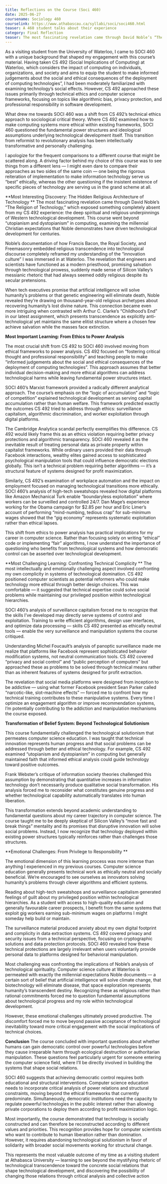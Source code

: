 ```yaml
---
title: Reflections on the Course (Soci 460)
date: 2025-06-27
coursename: Sociology 460
courselink: https://www.athabascau.ca/syllabi/soci/soci460.html
teaser: A 460 student talks about their experience
category: Final Reflection 
teaser: The most fascinating revelation came through David Noble’s “The Religion of Technology,” which exposed something completely absent from my CS 492 experience - the deep spiritual and religious underpinnings of Western technological development. This course went beyond “utopianism and dystopianism” in computing, examining the millennial Christian expectations that Noble demonstrates have driven technological development for centuries.
---
```


As a visiting student from the University of Waterloo, I came to SOCI 460 with a unique background that
shaped my engagement with this course’s material. Having taken CS 492 (Social Implications of Computing)
at Waterloo, which considers the impact of computing on individuals, organizations, and society and aims to
equip the student to make informed judgements about the social and ethical consequences of the deployment
of computing technologies”, I had been moderately familiarized with examining technology’s social effects.
However, CS 492 approached these issues primarily through technical ethics and computer science
frameworks, focusing on topics like algorithmic bias, privacy protection, and professional responsibility in
software development.

What drew me towards SOCI 460 was a shift from CS 492’s technical ethics approach to sociological critical
theory. Where CS 492 examined how to make computing systems more ethical within existing frameworks,
SOCI 460 questioned the fundamental power structures and ideological assumptions underlying technological
development itself. This transition from reformist to revolutionary analysis has been intellectually
transformative and personally challenging.

I apologize for the frequent comparisons to a different course that might be scattered along. A driving factor
behind my choice of this course was to see things from a different lens — I might even dare to compare their
approaches as two sides of the same coin — one being the rigorous reiteration of implementation to make
information technology serve us “best” ethically, whereas the other questioning if the insistent existence of
specific pieces of technology are serving us in the grand scheme at all.

**Most Interesting Discovery: The Hidden Religious Architecture of Technology
**
The most fascinating revelation came through David Noble’s “The Religion of Technology,” which exposed
something completely absent from my CS 492 experience: the deep spiritual and religious underpinnings of
Western technological development. This course went beyond “utopianism and dystopianism” in computing,
examining the millennial Christian expectations that Noble demonstrates have driven technological
development for centuries.

Noble’s documentation of how Francis Bacon, the Royal Society, and Freemasonry embedded religious
transcendence into technological discourse completely reframed my understanding of the “innovation culture”
I was immersed in at Waterloo. The revelation that engineers and scientists have functioned as a modern
priesthood, promising salvation through technological prowess, suddenly made sense of Silicon Valley’s
messianic rhetoric that had always seemed oddly religious despite its secular pretensions.

When tech executives promise that artificial intelligence will solve humanity’s problems or that genetic
engineering will eliminate death, Noble revealed they’re drawing on thousand-year-old religious archetypes
about recovering humanity’s lost divine nature. This connection became even more intriguing when contrasted
with Arthur C. Clarke’s “Childhood’s End” in our latest assignment, which presents transcendence as
explicitly anti-technological yet maintains the same elitist structure where a chosen few achieve salvation
while the masses face extinction.

**Most Important Learning: From Ethics to Power Analysis**

The most crucial shift from CS 492 to SOCI 460 involved moving from ethical frameworks to power analysis.
CS 492 focused on “fostering critical thought and professional responsibility” and teaching people to make
“informed judgements about the social and ethical consequences of the deployment of computing
technologies”. This approach assumes that better individual decision-making and more ethical algorithms can
address technological harms while leaving fundamental power structures intact.

SOCI 460’s Marxist framework provided a radically different analytical approach. The course’s emphasis on
the “logic of accumulation” and “logic of competition” explained technological development as serving
capital accumulation rather than human welfare. This framework predicted exactly the outcomes CS 492 tried
to address through ethics: surveillance capitalism, algorithmic discrimination, and worker exploitation through
digital platforms.

The Cambridge Analytica scandal perfectly exemplifies this difference. CS 492 would likely frame this as an
ethics violation requiring better privacy protections and algorithmic transparency. SOCI 460 revealed it as the
inevitable result of treating personal data as private property within capitalist frameworks. While ordinary
users provided their data through Facebook interactions, wealthy elites gained access to sophisticated
psychological manipulation tools that could influence democratic elections globally. This isn’t a technical
problem requiring better algorithms — it’s a structural feature of systems designed for profit maximization.

Similarly, CS 492’s examination of workplace automation and the impact on employment focused on
managing technological transitions more ethically. SOCI 460’s analysis of high-tech sweatshops revealed how
digital platforms like Amazon Mechanical Turk enable “boundaryless exploitation” where workers can be
surveilled and controlled 24/7. Dan Mage’s experience working for the Obama campaign for $2.85 per hour
and Eric Limer’s account of performing “mind-numbing, tedious crap” for sub-minimum wages showed that
the “gig economy” represents systematic exploitation rather than ethical lapses.

This shift from ethics to power analysis has practical implications for my career in computer science. Rather
than focusing solely on writing “ethical” code or implementing “fair” algorithms, I now understand the
importance of questioning who benefits from technological systems and how democratic control can be
asserted over technological development.

**Most Challenging Learning: Confronting Technical Complicity
**
The most intellectually and emotionally challenging aspect involved confronting my own complicity in
systems of technological domination. CS 492 positioned computer scientists as potential reformers who could
make technology more ethical through better design choices. This was comfortable — it suggested that
technical expertise could solve social problems while maintaining our privileged position within technological
hierarchies.

SOCI 460’s analysis of surveillance capitalism forced me to recognize that the skills I’ve developed may
directly serve systems of control and exploitation. Training to write efficient algorithms, design user
interfaces, and optimize data processing — skills CS 492 presented as ethically neutral tools — enable the
very surveillance and manipulation systems the course critiqued.

Understanding Michel Foucault’s analysis of panoptic surveillance made me realize that platforms like
Facebook represent sophisticated behavior modification systems, not neutral communication tools. CS 492
covered “privacy and social control” and “public perception of computers” but approached these as problems
to be solved through technical means rather than as inherent features of systems designed for profit extraction.

The revelation that social media platforms were designed from inception to be addictive — using what former
Facebook president Sean Parker called “narcotic-like, slot-machine effects” — forced me to confront how my
technical training contributes to these manipulative systems. Every time I optimize an engagement algorithm
or improve recommendation systems, I’m potentially contributing to the addiction and manipulation
mechanisms the course exposed.

**Transformation of Belief System: Beyond Technological Solutionism**

This course fundamentally challenged the technological solutionism that permeates computer science
education. I was taught that technical innovation represents human progress and that social problems can be
addressed through better and ethical technology. For example, CS 492 examined “utopianism and
dystopianism” in computing but generally maintained faith that informed ethical analysis could guide
technology toward positive outcomes.

Frank Webster’s critique of information society theories challenged this assumption by demonstrating that
quantitative increases in information technology don’t necessarily produce qualitative social transformation.
His analysis forced me to reconsider what constitutes genuine progress and whether technological capability
automatically translates into human liberation.

This transformation extends beyond academic understanding to fundamental questions about my career
trajectory in computer science. The course taught me to be deeply skeptical of Silicon Valley’s “move fast and
break things” mentality and its promises that disruptive innovation will solve social problems. Instead, I now
recognize that technology deployed within existing power structures typically reinforces rather than
challenges those structures.

**Emotional Challenges: From Privilege to Responsibility
**

The emotional dimension of this learning process was more intense than anything I experienced in my
previous courses. Computer science education generally presents technical work as ethically neutral and
socially beneficial. We’re encouraged to see ourselves as innovators solving humanity’s problems through
clever algorithms and efficient systems.

Reading about high-tech sweatshops and surveillance capitalism generated feelings of guilt about my
privileged position within technological hierarchies. As a student with access to high-quality education and
generally favourable career prospects, I benefit from the same systems that exploit gig workers earning
sub-minimum wages on platforms I might someday help build or maintain.

The surveillance material produced anxiety about my own digital footprint and complicity in data extraction
systems. CS 492 covered privacy and security issues from a technical perspective, focusing on cryptographic
solutions and data protection protocols. SOCI 460 revealed how these technical protections are largely
irrelevant when users voluntarily provide personal data to platforms designed for behavioral manipulation.

Most challenging was confronting the implications of Noble’s analysis of technological spirituality. Computer
science culture at Waterloo is permeated with exactly the millennial expectations Noble documents — a
certain sort of belief that artificial intelligence will solve climate change, that biotechnology will eliminate
disease, that space exploration represents humanity’s transcendent destiny. Recognizing these as religious
rather than rational commitments forced me to question fundamental assumptions about technological
progress and my role within technological development.

However, these emotional challenges ultimately proved productive. The discomfort forced me to move
beyond passive acceptance of technological inevitability toward more critical engagement with the social
implications of technical choices.

**Conclusion**
The course concluded with important questions about whether humans can gain democratic control over
powerful technologies before they cause irreparable harm through ecological destruction or authoritarian
manipulation. These questions feel particularly urgent for someone entering the computer science field, where
I’ll be directly involved in building the systems that shape social relations.

SOCI 460 suggests that achieving democratic control requires both educational and structural interventions.
Computer science education needs to incorporate critical analysis of power relations and structural constraints,
moving beyond the ethical frameworks that currently predominate. Simultaneously, democratic institutions
need the capacity to regulate powerful technologies in the public interest rather than allowing private
corporations to deploy them according to profit maximization logic.

Most importantly, the course demonstrated that technology is socially constructed and can therefore be
reconstructed according to different values and priorities. This recognition provides hope for computer
scientists who want to contribute to human liberation rather than domination. However, it requires abandoning
technological solutionism in favor of solidarity with broader social movements working for structural change.

This represents the most valuable outcome of my time as a visiting student at Athabasca University —
learning to see beyond the mystifying rhetoric of technological transcendence toward the concrete social
relations that shape technological development, and discovering the possibility of changing those relations
through critical analysis and collective action
